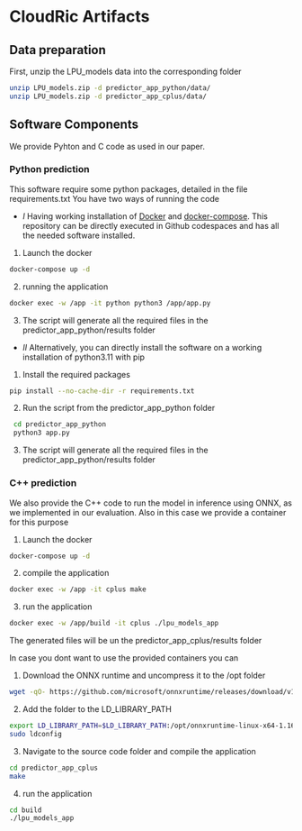 # CloudRic Artifacts


## Data preparation

First, unzip the LPU_models data into the corresponding folder
```bash
unzip LPU_models.zip -d predictor_app_python/data/
unzip LPU_models.zip -d predictor_app_cplus/data/
```


## Software Components

We provide Pyhton and C code as used in our paper.

### Python prediction
This software require some python packages, detailed in the file requirements.txt
You have two ways of running the code

- $I$ Having  working installation of [Docker](https://www.docker.com/) and [docker-compose](https://docs.docker.com/compose/). This repository can be directly executed in Github codespaces and has all the needed software installed.
1. Launch the docker

```bash
docker-compose up -d
```
2. running the application

```bash
docker exec -w /app -it python python3 /app/app.py
```
3. The script will generate all the required files in the predictor_app_python/results folder



- $II$ Alternatively, you can directly install the software on a working installation of python3.11 with pip
1. Install the required packages

```bash
pip install --no-cache-dir -r requirements.txt
```
2. Run the script from the predictor_app_python folder
```bash
 cd predictor_app_python
 python3 app.py
```
3. The script will generate all the required files in the predictor_app_python/results folder

### C++ prediction

We also provide the C++ code to run the model in inference using ONNX, as we implemented in our evaluation.
Also in this case we provide a container for this purpose
1. Launch the docker

```bash
docker-compose up -d
```
2. compile the application

```bash
docker exec -w /app -it cplus make
```

3. run the application
```bash
docker exec -w /app/build -it cplus ./lpu_models_app
```

The generated files will be un the predictor_app_cplus/results folder

In case you dont want to use the provided containers you can
1. Download the ONNX runtime and uncompress it to the /opt folder
```bash
wget -qO- https://github.com/microsoft/onnxruntime/releases/download/v1.16.3/onnxruntime-linux-x64-1.16.3.tgz | tar xz -C /opt 
```
2. Add the folder to the LD_LIBRARY_PATH
```bash
export LD_LIBRARY_PATH=$LD_LIBRARY_PATH:/opt/onnxruntime-linux-x64-1.16.3/lib/
sudo ldconfig
```
3. Navigate to the source code folder and compile the application
```bash
cd predictor_app_cplus
make
```
4. run the application
```bash
cd build
./lpu_models_app
```

